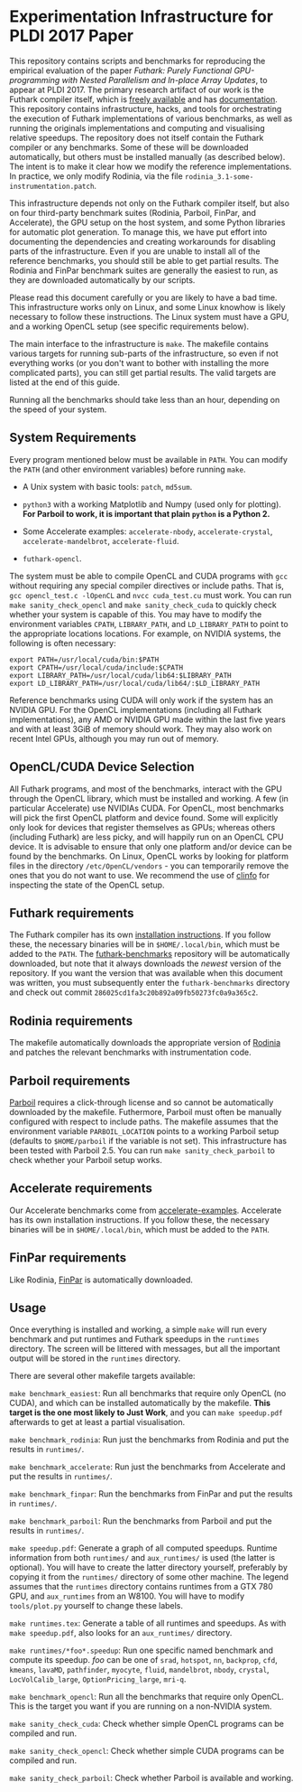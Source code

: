 Experimentation Infrastructure for PLDI 2017 Paper
==

This repository contains scripts and benchmarks for reproducing the
empirical evaluation of the paper *Futhark: Purely Functional
GPU-programming with Nested Parallelism and In-place Array Updates*,
to appear at PLDI 2017.  The primary research artifact of our work is
the Futhark compiler itself, which is [freely
available](https://github.com/HIPERFIT/futhark) and has
[documentation](https://futhark.readthedocs.io/en/latest/).  This
repository contains infrastructure, hacks, and tools for orchestrating
the execution of Futhark implementations of various benchmarks, as
well as running the originals implementations and computing and
visualising relative speedups.  The repository does not itself contain
the Futhark compiler or any benchmarks.  Some of these will be
downloaded automatically, but others must be installed manually (as
described below).  The intent is to make it clear how we modify the
reference implementations.  In practice, we only modify Rodinia, via
the file `rodinia_3.1-some-instrumentation.patch`.

This infrastructure depends not only on the Futhark compiler itself,
but also on four third-party benchmark suites (Rodinia, Parboil,
FinPar, and Accelerate), the GPU setup on the host system, and some
Python libraries for automatic plot generation.  To manage this, we
have put effort into documenting the dependencies and creating
workarounds for disabling parts of the infrastructure.  Even if you
are unable to install all of the reference benchmarks, you should
still be able to get partial results.  The Rodinia and FinPar
benchmark suites are generally the easiest to run, as they are
downloaded automatically by our scripts.

Please read this document carefully or you are likely to have a bad
time.  This infrastructure works only on Linux, and some Linux knowhow
is likely necessary to follow these instructions.  The Linux system
must have a GPU, and a working OpenCL setup (see specific requirements
below).

The main interface to the infrastructure is `make`.  The makefile
contains various targets for running sub-parts of the infrastructure,
so even if not everything works (or you don't want to bother with
installing the more complicated parts), you can still get partial
results.  The valid targets are listed at the end of this guide.

Running all the benchmarks should take less than an hour, depending on
the speed of your system.

System Requirements
-------------------

Every program mentioned below must be available in `PATH`.  You can
modify the `PATH` (and other environment variables) before running
`make`.

 * A Unix system with basic tools: `patch`, `md5sum`.

 * `python3` with a working Matplotlib and Numpy (used only for
 plotting).  **For Parboil to work, it is important that plain
 `python` is a Python 2.**

 * Some Accelerate examples: `accelerate-nbody`,
   `accelerate-crystal`, `accelerate-mandelbrot`, `accelerate-fluid`.

 * `futhark-opencl`.

The system must be able to compile OpenCL and CUDA programs with `gcc`
without requiring any special compiler directives or include paths.
That is, `gcc opencl_test.c -lOpenCL` and `nvcc cuda_test.cu` must
work.  You can run `make sanity_check_opencl` and `make
sanity_check_cuda` to quickly check whether your system is capable of
this.  You may have to modify the environment variables `CPATH`,
`LIBRARY_PATH`, and `LD_LIBRARY_PATH` to point to the appropriate
locations locations.  For example, on NVIDIA systems, the following is
often necessary:

    export PATH=/usr/local/cuda/bin:$PATH
    export CPATH=/usr/local/cuda/include:$CPATH
    export LIBRARY_PATH=/usr/local/cuda/lib64:$LIBRARY_PATH
    export LD_LIBRARY_PATH=/usr/local/cuda/lib64/:$LD_LIBRARY_PATH

Reference benchmarks using CUDA will only work if the system has an
NVIDIA GPU.  For the OpenCL implementations (including all Futhark
implementations), any AMD or NVIDIA GPU made within the last five
years and with at least 3GiB of memory should work.  They may also
work on recent Intel GPUs, although you may run out of memory.

OpenCL/CUDA Device Selection
----------------------------

All Futhark programs, and most of the benchmarks, interact with the
GPU through the OpenCL library, which must be installed and working.
A few (in particular Accelerate) use NVIDIAs CUDA.  For OpenCL, most
benchmarks will pick the first OpenCL platform and device found.  Some
will explicitly only look for devices that register themselves as
GPUs; whereas others (including Futhark) are less picky, and will
happily run on an OpenCL CPU device.  It is advisable to ensure that
only one platform and/or device can be found by the benchmarks.  On
Linux, OpenCL works by looking for platform files in the directory
`/etc/OpenCL/vendors` - you can temporarily remove the ones that you
do not want to use.  We recommend the use of [clinfo][] for inspecting
the state of the OpenCL setup.

[clinfo]: https://github.com/Oblomov/clinfo

Futhark requirements
--------------------

The Futhark compiler has its own [installation instructions][].  If
you follow these, the necessary binaries will be in
`$HOME/.local/bin`, which must be added to the `PATH`.  The
[futhark-benchmarks][] repository will be automatically downloaded,
but note that it always downloads the *newest* version of the
repository.  If you want the version that was available when this
document was written, you must subsequently enter the
`futhark-benchmarks` directory and check out commit
`286025cd1fa3c20b892a09fb50273fc0a9a365c2`.

[installation instructions]: https://futhark.readthedocs.io/en/latest/installation.html
[futhark-benchmarks]: https://github.com/HIPERFIT/futhark-benchmarks

Rodinia requirements
--------------------

The makefile automatically downloads the appropriate version of
[Rodinia][] and patches the relevant benchmarks with instrumentation code.

[Rodinia]: http://lava.cs.virginia.edu/Rodinia/download_links.htm

Parboil requirements
--------------------

[Parboil][] requires a click-through license and so cannot be
automatically downloaded by the makefile.  Futhermore, Parboil must
often be manually configured with respect to include paths.  The
makefile assumes that the environment variable `PARBOIL_LOCATION`
points to a working Parboil setup (defaults to `$HOME/parboil` if the
variable is not set).  This infrastructure has been tested with
Parboil 2.5.  You can run `make sanity_check_parboil` to check whether
your Parboil setup works.

[Parboil]: http://impact.crhc.illinois.edu/parboil/parboil.aspx

Accelerate requirements
-----------------------

Our Accelerate benchmarks come from [accelerate-examples][].
Accelerate has its own installation instructions.  If you follow
these, the necessary binaries will be in `$HOME/.local/bin`, which
must be added to the `PATH`.

[accelerate-examples]: https://github.com/AccelerateHS/accelerate-examples/

FinPar requirements
-------------------

Like Rodinia, [FinPar][] is automatically downloaded.

[FinPar]: https://github.com/HIPERFIT/finpar

Usage
-----

Once everything is installed and working, a simple `make` will run
every benchmark and put runtimes and Futhark speedups in the
`runtimes` directory.  The screen will be littered with messages, but
all the important output will be stored in the `runtimes` directory.

There are several other makefile targets available:

  `make benchmark_easiest`: Run all benchmarks that require only
  OpenCL (no CUDA), and which can be installed automatically by the
  makefile.  **This target is the one most likely to Just Work**, and
  you can `make speedup.pdf` afterwards to get at least a partial
  visualisation.

  `make benchmark_rodinia`: Run just the benchmarks from Rodinia and
  put the results in `runtimes/`.

  `make benchmark_accelerate`: Run just the benchmarks from Accelerate
  and put the results in `runtimes/`.

  `make benchmark_finpar`: Run the benchmarks from FinPar and put the results in `runtimes/`.

  `make benchmark_parboil`: Run the benchmarks from Parboil and put the results in `runtimes/`.

  `make speedup.pdf`: Generate a graph of all computed speedups.
  Runtime information from both `runtimes/` and `aux_runtimes/` is
  used (the latter is optional).  You will have to create the latter
  directory yourself, preferably by copying it from the `runtimes/`
  directory of some other machine.  The legend assumes that the
  `runtimes` directory contains runtimes from a GTX 780 GPU, and
  `aux_runtimes` from an W8100.  You will have to modify
  `tools/plot.py` yourself to change these labels.

  `make runtimes.tex`: Generate a table of all runtimes and speedups.
  As with `make speedup.pdf`, also looks for an `aux_runtimes/`
  directory.

  `make runtimes/*foo*.speedup`: Run one specific named benchmark and
  compute its speedup.  *foo* can be one of `srad`, `hotspot`, `nn`,
  `backprop`, `cfd`, `kmeans`, `lavaMD`, `pathfinder`, `myocyte`,
  `fluid`, `mandelbrot`, `nbody`, `crystal`, `LocVolCalib_large`,
  `OptionPricing_large`, `mri-q`.

  `make benchmark_opencl`: Run all the benchmarks that require only
  OpenCL.  This is the target you want if you are running on a
  non-NVIDIA system.

  `make sanity_check_cuda`: Check whether simple OpenCL programs can
  be compiled and run.

  `make sanity_check_opencl`: Check whether simple CUDA programs can
  be compiled and run.

  `make sanity_check_parboil`: Check whether Parboil is available and
  working.
